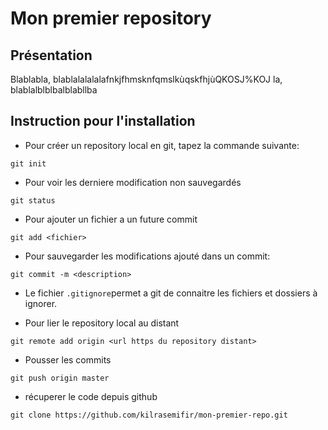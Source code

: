# Mon premier repository

## Présentation
Blablabla, blablalalalalafnkjfhmsknfqmslkùqskfhjùQKOSJ%KOJ
la, blablalblblbalblabllba


## Instruction pour l'installation
* Pour créer un repository local en git, tapez la commande suivante:
```shell
git init
```

* Pour voir les derniere modification non sauvegardés
```shell
git status
```

* Pour ajouter un fichier a un future commit
```shell
git add <fichier>
```

* Pour sauvegarder les modifications ajouté dans un commit:
```shell
git commit -m <description>
```

* Le fichier `.gitignore`permet a git de connaitre les fichiers et dossiers à ignorer.

* Pour lier le repository local au distant
```shell
git remote add origin <url https du repository distant>
```

* Pousser les commits
```shell
git push origin master
```

* récuperer le code depuis github
```shell
git clone https://github.com/kilrasemifir/mon-premier-repo.git
```